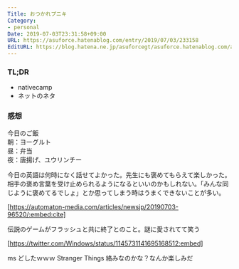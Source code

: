 ```yaml
---
Title: おつかれプニキ
Category:
- personal
Date: 2019-07-03T23:31:58+09:00
URL: https://asuforce.hatenablog.com/entry/2019/07/03/233158
EditURL: https://blog.hatena.ne.jp/asuforcegt/asuforce.hatenablog.com/atom/entry/17680117127213038125
---
```


### TL;DR
- nativecamp 
- ネットのネタ
 
### 感想
今日のご飯   
朝：ヨーグルト  
昼：弁当  
夜：唐揚げ、ユウリンチー

今日の英語は何時になく話せてよかった。先生にも褒めてもらえて楽しかった。  
相手の褒め言葉を受け止められるようになるといいのかもしれない。「みんな同じように褒めてるでしょ」とか思ってしまう時はうまくできないことが多い。

[https://automaton-media.com/articles/newsjp/20190703-96520/:embed:cite]


伝説のゲームがフラッシュと共に終了とのこと。謎に愛されてて笑う


[https://twitter.com/Windows/status/1145731141695168512:embed]


ms どしたｗｗｗ
Stranger Things 絡みなのかな？なんか楽しみだ
